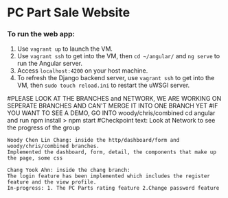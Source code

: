 # PC Part Sale Website

### To run the web app:
1. Use `vagrant up` to launch the VM.
2. Use `vagrant ssh` to get into the VM, then `cd ~/angular/` and `ng serve` to run the Angular server.
3. Access `localhost:4200` on your host machine.
  1. To refresh the Django backend server, use `vagrant ssh` to get into the VM, then `sudo touch reload.ini` to restart the uWSGI server.
 


#PLEASE LOOK AT THE BRANCHES and NETWORK, WE ARE WORKING ON SEPERATE BRANCHES AND CAN'T MERGE IT INTO ONE BRANCH YET
#IF YOU WANT TO SEE A DEMO, GO INTO woody/chris/combined cd angular and run npm install > npm start
#Checkpoint text:
Look at Network to see the progress of the group

    Woody Chen Lin Chang: inside the http/dashboard/form and woody/chris/combined branches.
    Implemented the dashboard, form, detail, the components that make up the page, some css

    Chang Yook Ahn: inside the chang branch:
    The login feature has been implemented which includes the register feature and the view profile.
    In-progress: 1. The PC Parts rating feature 2.Change password feature